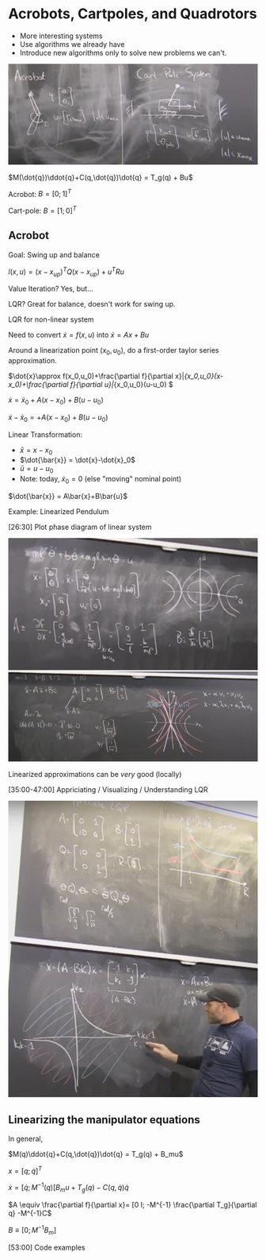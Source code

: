 # Acrobots, Cartpoles, and Quadrotors

- More interesting systems
- Use algorithms we already have
- Introduce new algorithms only to solve new problems we can't.

![acro-car-pole](images/acrobot-cart-pole.png)

$M(\dot{q})\ddot{q}+C(q,\dot{q})\dot{q} = T_g(q) + Bu$

Acrobot: $B = [0;1]^T$

Cart-pole: $B = [1;0]^T$

Acrobot
-------

Goal: Swing up and balance

$l(x,u) = (x-x_{up})^TQ(x-x_{up})+u^TRu$

Value Iteration? Yes, but...

LQR? Great for balance, doesn't work for swing up.

LQR for non-linear system

Need to convert $\dot{x}=f(x,u)$ into $\dot{x}=Ax+Bu$

Around a linearization point $(x_0,u_0)$, do a first-order taylor series approximation.

$\dot{x}\approx f(x_0,u_0)+\frac{\partial f}{\partial x}|_{x_0,u_0}(x-x_0)+\frac{\partial f}{\partial u}|_{x_0,u_0}(u-u_0)  $

$\dot x = \dot x_0+A(x-x_0)+B(u-u_0)$

$\dot x- \dot x_0 =+A(x-x_0)+B(u-u_0)$

Linear Transformation: 
- $\bar x = x-x_0$
- $\dot{\bar{x}} = \dot{x}-\dot{x}_0$
- $\bar u = u-u_0$
- Note: today, $\dot{x}_0 =0$ (else "moving" nominal point)

$\dot{\bar{x}} = A\bar{x}+B\bar{u}$

Example: Linearized Pendulum

[26:30] Plot phase diagram of linear system

![lin-pen](images/linearlized-pendulum.png)
![lin-pen2](images/linearized-pendulum2.png)

Linearized approximations can be *very* good (locally)

[35:00-47:00] Appriciating / Visualizing / Understanding LQR

![under-lqr](images/understanding-lqr.png)

Linearizing the manipulator equations
-------------------------------------

In general, 

$M(q)\ddot{q}+C(q,\dot{q})\dot{q} = T_g(q) + B_mu$

$x = [q;\dot{q}]^T$

$\dot{x} = [\dot{q};M^{-1}(q)[B_mu+T_g(q)-C(q,\dot{q})\dot{q}$

$A \equiv \frac{\partial f}{\partial x}= [0 I; -M^{-1} \frac{\partial T_g}{\partial q} -M^{-1}C$

$B \equiv [0;M^{-1}B_m]$

[53:00] Code examples